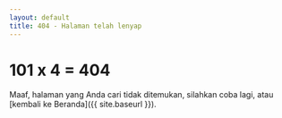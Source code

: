 ```yaml
---
layout: default
title: 404 - Halaman telah lenyap
---
```

101 x 4 = 404
====================
Maaf, halaman yang Anda cari tidak ditemukan, silahkan coba lagi, atau [kembali ke Beranda]({{ site.baseurl }}).
